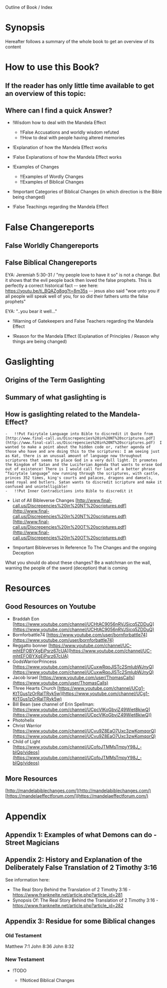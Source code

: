 
Outline of Book / Index

# Synopsis

Hereafter follows a summary of the whole book to get an overview of its content
    
# How to use this Book?
## If the reader has only little time available to get an overview of this topic:
## Where can I find a quick Answer?

-   !Wisdom how to deal with the Mandela Effect
    
    -   !!False Accusations and worldly wisdom refuted
    -   !!How to deal with people having altered memories
-   !Explanation of how the Mandela Effect works
    
-   !False Explanations of how the Mandela Effect works
    
-   !Examples of Changes
    
    -   !!Examples of Wordly Changes
    -   !!Examples of Biblical Changes
-   !Important Categories of Biblical Changes (in which direction is the Bible being changed)
    
-   !False Teachings regarding the Mandela Effect
    
# False Changereports
## False Worldly Changereports
## False Biblical Changereports
EYA: Jeremiah 5:30-31 / "my people love to have it so" is not a change. But it shows that the evil people back then loved the false prophets. This is perfectly a correct historical fact -- see here: https://youtu.be/ti_BQAZg8qg?t=8m35s -- jesus also said "woe unto you if all people will speak well of you, for so did their fathers unto the false prophets"

EYA: "..you bear it well..."


-   !Warning of Gatekeepers and False Teachers regarding the Mandela Effect
    
-   !Reason for the Mandela Effect (Explanation of Principles / Reason why things are being changed)
    
# Gaslighting

## Origins of the Term Gaslighting

## Summary of what gaslighting is

## How is gaslighting related to the Mandela-Effect?


    -   !!Put Fairytale Language into Bible to discredit it Quote from  [http://www.final-call.us/Discrepencies%20in%20NT%20scriptures.pdf](http://www.final-call.us/Discrepencies%20in%20NT%20scriptures.pdf)  I wanted to make a point about the hidden code or, rather agenda of those who have and are doing this to the scriptures: I am seeing just as Kat, there is an unusual amount of language now throughout scriptures that seems to place God in a very dull light. It promotes the Kingdom of Satan and the Luciferian Agenda that wants to erase God out of existence! There is I would call for lack of a better phrase “fairytale language” now running through the scriptures, with castle, princes 352 times, king's courts and palaces, dragons and damsels, seed royal and butlers. Satan wants to discredit scripture and make it confused and unintelligible!
    -   !!Put Inner Contradictions into Bible to discredit it
-   List of All Bibleverse Changes  [http://www.final-call.us/Discrepencies%20in%20NT%20scriptures.pdf](http://www.final-call.us/Discrepencies%20in%20NT%20scriptures.pdf)  [http://www.final-call.us/Discrepencies%20in%20OT%20scriptures.pdf](http://www.final-call.us/Discrepencies%20in%20OT%20scriptures.pdf)
    
-   !Important Bibleverses In Reference To The Changes and the ongoing Deception
    

What you should do about these changes? Be a watchman on the wall, warning the people of the sword (deception) that is coming

# Resources
## Good Resources on Youtube

-   Braddah Eon  [https://www.youtube.com/channel/UCHtAC9056nRVJSicq5ZDDuQ](https://www.youtube.com/channel/UCHtAC9056nRVJSicq5ZDDuQ)
-   Bornforbattle74  [https://www.youtube.com/user/bornforbattle74](https://www.youtube.com/user/bornforbattle74)
-   Reggatto bonner  [https://www.youtube.com/channel/UC-mhtEFOBYXgEiPsrz67cUA](https://www.youtube.com/channel/UC-mhtEFOBYXgEiPsrz67cUA)
-   GodsWarriorPrincess  [https://www.youtube.com/channel/UCuxwRqoJlSTc2SmIubWJnyQ](https://www.youtube.com/channel/UCuxwRqoJlSTc2SmIubWJnyQ)
-   Jacob Israel  [https://www.youtube.com/user/ThomasCalls](https://www.youtube.com/user/ThomasCalls)
-   Three Hearts Church  [https://www.youtube.com/channel/UCg1-KtTGus1zOrRaITRyk5w](https://www.youtube.com/channel/UCg1-KtTGus1zOrRaITRyk5w)
-   Bill Bean (see channel of Erin Spellman:  [https://www.youtube.com/channel/UCpcVIKoGbvjZ49Wiet8kiwQ](https://www.youtube.com/channel/UCpcVIKoGbvjZ49Wiet8kiwQ))
-   Photohelix
-   Christ Warrior  [https://www.youtube.com/channel/UCvu9Z8EaO7Uxc3zwKomqorQ](https://www.youtube.com/channel/UCvu9Z8EaO7Uxc3zwKomqorQ)
-   Child of Light  [https://www.youtube.com/channel/UCofoJTMMsTmpyY98J_-bIQg/videos](https://www.youtube.com/channel/UCofoJTMMsTmpyY98J_-bIQg/videos)

## More Resources

[http://mandelabiblechanges.com/](http://mandelabiblechanges.com/)
[https://mandelaeffectforum.com/](https://mandelaeffectforum.com/)
# Appendix
    
## Appendix 1: Examples of what Demons can do - Street Magicians
## Appendix 2: History and Explanation of the Deliberately False Translation of 2 Timothy 3:16

See information here: 
* The Real Story Behind the Translation of 2 Timothy 3:16 - https://www.franknelte.net/article.php?article_id=281
* Synopsis Of: The Real Story Behind the Translation of 2 Timothy 3:16 - https://www.franknelte.net/article.php?article_id=282

## Appendix 3: Residue for some Biblical changes

### Old Testament
Matthew 7:1
John 8:36
John 8:32

### New Testament

-   !TODO
    
    -   !!Noticed Biblical Changes
<!--stackedit_data:
eyJoaXN0b3J5IjpbLTEwMjUxMDc4NTldfQ==
-->